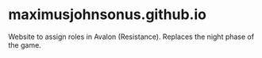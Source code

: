 # maximusjohnsonus.github.io
Website to assign roles in Avalon (Resistance).
Replaces the night phase of the game.

